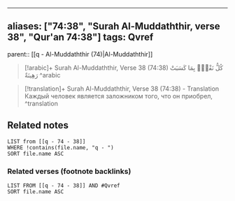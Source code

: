 
---
aliases: ["74:38", "Surah Al-Muddaththir, verse 38", "Qur'an 74:38"]
tags: Qvref
---

parent:: [[q - Al-Muddaththir (74)|Al-Muddaththir]]

> [!arabic]+ Surah Al-Muddaththir, Verse 38 (74:38)
> <span class="quran-arabic">كُلُّ نَفْسٍۭ بِمَا كَسَبَتْ رَهِينَةٌ</span>
^arabic

> [!translation]+ Surah Al-Muddaththir, Verse 38 (74:38) - Translation
> Каждый человек является заложником того, что он приобрел,
^translation



## Related notes
```dataview
LIST from [[q - 74 - 38]]
WHERE !contains(file.name, "q - ")
SORT file.name ASC
```

### Related verses (footnote backlinks)
```dataview
LIST FROM [[q - 74 - 38]] AND #Qvref
SORT file.name ASC
```

